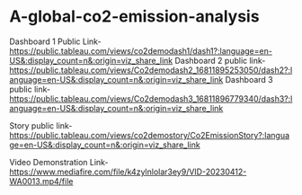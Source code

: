 # A-global-co2-emission-analysis

Dashboard 1 Public Link- https://public.tableau.com/views/co2demodash1/dash1?:language=en-US&:display_count=n&:origin=viz_share_link
Dashboard 2 public link- https://public.tableau.com/views/Co2demodash2_16811895253050/dash2?:language=en-US&:display_count=n&:origin=viz_share_link
Dashboard 3 public link- https://public.tableau.com/views/Co2demodash3_16811896779340/dash3?:language=en-US&:display_count=n&:origin=viz_share_link

Story public link- https://public.tableau.com/views/co2demostory/Co2EmissionStory?:language=en-US&:display_count=n&:origin=viz_share_link

Video Demonstration Link- https://www.mediafire.com/file/k4zylnlolar3ey9/VID-20230412-WA0013.mp4/file
